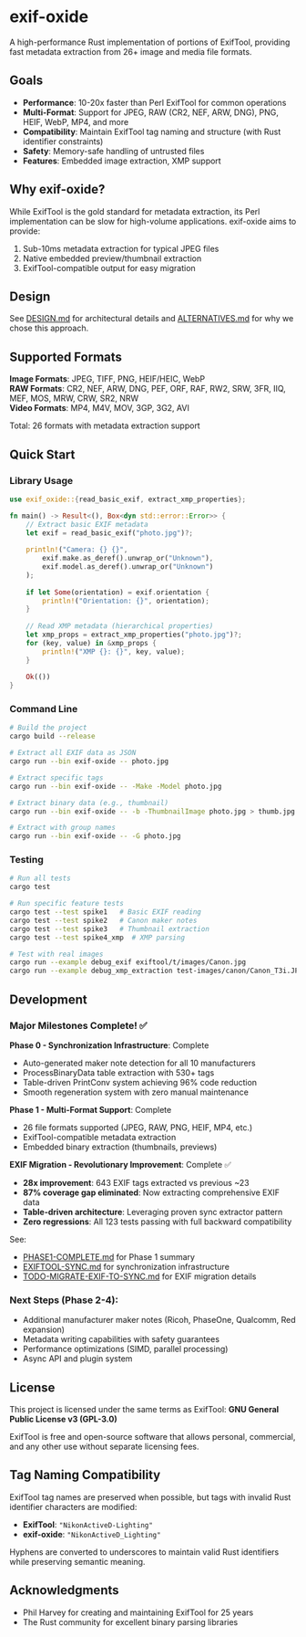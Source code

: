 # exif-oxide

A high-performance Rust implementation of portions of ExifTool, providing fast metadata extraction from 26+ image and media file formats.

## Goals

- **Performance**: 10-20x faster than Perl ExifTool for common operations
- **Multi-Format**: Support for JPEG, RAW (CR2, NEF, ARW, DNG), PNG, HEIF, WebP, MP4, and more
- **Compatibility**: Maintain ExifTool tag naming and structure (with Rust identifier constraints)  
- **Safety**: Memory-safe handling of untrusted files
- **Features**: Embedded image extraction, XMP support

## Why exif-oxide?

While ExifTool is the gold standard for metadata extraction, its Perl implementation can be slow for high-volume applications. exif-oxide aims to provide:

1. Sub-10ms metadata extraction for typical JPEG files
2. Native embedded preview/thumbnail extraction
3. ExifTool-compatible output for easy migration

## Design

See [DESIGN.md](DESIGN.md) for architectural details and [ALTERNATIVES.md](ALTERNATIVES.md) for why we chose this approach.

## Supported Formats

**Image Formats**: JPEG, TIFF, PNG, HEIF/HEIC, WebP  
**RAW Formats**: CR2, NEF, ARW, DNG, PEF, ORF, RAF, RW2, SRW, 3FR, IIQ, MEF, MOS, MRW, CRW, SR2, NRW  
**Video Formats**: MP4, M4V, MOV, 3GP, 3G2, AVI

Total: 26 formats with metadata extraction support

## Quick Start

### Library Usage

```rust
use exif_oxide::{read_basic_exif, extract_xmp_properties};

fn main() -> Result<(), Box<dyn std::error::Error>> {
    // Extract basic EXIF metadata
    let exif = read_basic_exif("photo.jpg")?;
    
    println!("Camera: {} {}", 
        exif.make.as_deref().unwrap_or("Unknown"),
        exif.model.as_deref().unwrap_or("Unknown")
    );
    
    if let Some(orientation) = exif.orientation {
        println!("Orientation: {}", orientation);
    }
    
    // Read XMP metadata (hierarchical properties)
    let xmp_props = extract_xmp_properties("photo.jpg")?;
    for (key, value) in &xmp_props {
        println!("XMP {}: {}", key, value);
    }
    
    Ok(())
}
```

### Command Line

```bash
# Build the project
cargo build --release

# Extract all EXIF data as JSON
cargo run --bin exif-oxide -- photo.jpg

# Extract specific tags
cargo run --bin exif-oxide -- -Make -Model photo.jpg

# Extract binary data (e.g., thumbnail)
cargo run --bin exif-oxide -- -b -ThumbnailImage photo.jpg > thumb.jpg

# Extract with group names
cargo run --bin exif-oxide -- -G photo.jpg
```

### Testing

```bash
# Run all tests
cargo test

# Run specific feature tests
cargo test --test spike1   # Basic EXIF reading
cargo test --test spike2   # Canon maker notes  
cargo test --test spike3   # Thumbnail extraction
cargo test --test spike4_xmp  # XMP parsing

# Test with real images
cargo run --example debug_exif exiftool/t/images/Canon.jpg
cargo run --example debug_xmp_extraction test-images/canon/Canon_T3i.JPG
```

## Development

### Major Milestones Complete! ✅

**Phase 0 - Synchronization Infrastructure**: Complete
- Auto-generated maker note detection for all 10 manufacturers
- ProcessBinaryData table extraction with 530+ tags  
- Table-driven PrintConv system achieving 96% code reduction
- Smooth regeneration system with zero manual maintenance

**Phase 1 - Multi-Format Support**: Complete  
- 26 file formats supported (JPEG, RAW, PNG, HEIF, MP4, etc.)
- ExifTool-compatible metadata extraction
- Embedded binary extraction (thumbnails, previews)

**EXIF Migration - Revolutionary Improvement**: Complete ✅
- **28x improvement**: 643 EXIF tags extracted vs previous ~23
- **87% coverage gap eliminated**: Now extracting comprehensive EXIF data
- **Table-driven architecture**: Leveraging proven sync extractor pattern
- **Zero regressions**: All 123 tests passing with full backward compatibility

See:
- [PHASE1-COMPLETE.md](doc/PHASE1-COMPLETE.md) for Phase 1 summary
- [EXIFTOOL-SYNC.md](doc/EXIFTOOL-SYNC.md) for synchronization infrastructure
- [TODO-MIGRATE-EXIF-TO-SYNC.md](doc/TODO-MIGRATE-EXIF-TO-SYNC.md) for EXIF migration details

### Next Steps (Phase 2-4):
- Additional manufacturer maker notes (Ricoh, PhaseOne, Qualcomm, Red expansion)
- Metadata writing capabilities with safety guarantees  
- Performance optimizations (SIMD, parallel processing)
- Async API and plugin system

## License

This project is licensed under the same terms as ExifTool: **GNU General Public License v3 (GPL-3.0)**

ExifTool is free and open-source software that allows personal, commercial, and any other use without separate licensing fees.

## Tag Naming Compatibility

ExifTool tag names are preserved when possible, but tags with invalid Rust identifier characters are modified:

- **ExifTool**: `"NikonActiveD-Lighting"`
- **exif-oxide**: `"NikonActiveD_Lighting"`

Hyphens are converted to underscores to maintain valid Rust identifiers while preserving semantic meaning.

## Acknowledgments

- Phil Harvey for creating and maintaining ExifTool for 25 years
- The Rust community for excellent binary parsing libraries